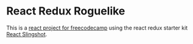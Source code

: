 # React Redux Roguelike

This is a [react project for freecodecamp](https://www.freecodecamp.com/challenges/build-a-roguelike-dungeon-crawler-game) using the react redux starter kit [React Slingshot](https://github.com/coryhouse/react-slingshot).

<!---
clean dungeon generator code
specific amount of mobs per level of different types, floors- 8 +0 mobs, 4 +1 mobs, 2 +2 mobs
+0 placed randomly but can not be above or below doors
+1 mobs guard altars	(four altars per level)
+2 mobs guard one chest and the exit

death in componentWillUpdate

stats
strength	melee dmg	tiny life
agility	    tiny damage	dodge chance
vitality	max life	hp regen after battle
wisdom	    max mana	mp regen after battle
charisma	haggle chance	merchant prices of equip and attribute increases
luck	    crit chance	crit dmg


-->